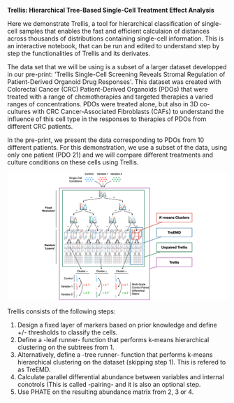 **Trellis: Hierarchical Tree-Based Single-Cell Treatment Effect Analysis**

Here we demonstrate Trellis, a tool for hierarchical classification of single-cell samples that enables the fast and efficient calculaion of distances across thousands of distributions containing single-cell information. This is an interactive notebook, that can be run and edited to understand step by step the functionalities of Trellis and its derivates. 

The data set that we will be using is a subset of a larger dataset developped in our pre-print: 'Trellis Single-Cell Screening Reveals Stromal Regulation of Patient-Derived Organoid Drug Responses'. This dataset was created with Colorectal Cancer (CRC) Patient-Derived Organoids (PDOs) that were treated with a range of chemotherapies and targeted therapies a varied ranges of concentrations. PDOs were treated alone, but also in 3D co-cultures with CRC Cancer-Associated Fibroblasts (CAFs) to understand the influence of this cell type in the responses to therapies of PDOs from different CRC patients. 

In the pre-print, we present the data corresponding to PDOs from 10 different patients. For this demonstration, we use a subset of the data, using only one patient (PDO 21) and we will compare different treatments and culture conditions on these cells using Trellis. 

![plot](https://github.com/MariaRamosZ/Trellis_how_to/blob/main/Ablation_draw.png)


Trellis consists of the following steps:
1. Design a fixed layer of markers based on prior knowledge and define +/- thresholds to classify the cells.
2. Define a -leaf runner- function that performs k-means hierarchical clustering on the subtrees from 1. 
3. Alternatively, define a -tree runner- function that performs k-means hierarchical clustering on the dataset (skipping step 1). This is refered to as TreEMD.
4. Calculate parallel differential abundance between variables and internal conotrols (This is called -pairing- and it is also an optional step.
5. Use PHATE on the resulting abundance matrix from 2, 3 or 4.

